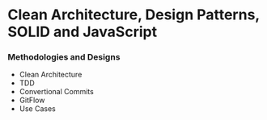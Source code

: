 # Clean Architecture, Design Patterns, SOLID and JavaScript

### Methodologies and Designs
* Clean Architecture
* TDD
* Convertional Commits
* GitFlow
* Use Cases